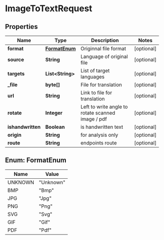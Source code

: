 

# ImageToTextRequest


## Properties

| Name | Type | Description | Notes |
|------------ | ------------- | ------------- | -------------|
|**format** | [**FormatEnum**](#FormatEnum) | Originnal file format |  [optional] |
|**source** | **String** | Language of original file |  [optional] |
|**targets** | **List&lt;String&gt;** | List of target languages |  [optional] |
|**_file** | **byte[]** | File for translation |  [optional] |
|**url** | **String** | Link to file for translation |  [optional] |
|**rotate** | **Integer** | Left to write angle to rotate scanned image / pdf |  [optional] |
|**ishandwritten** | **Boolean** | is handwritten text |  [optional] |
|**origin** | **String** | for analysis only |  [optional] |
|**route** | **String** | endpoints route |  [optional] |



## Enum: FormatEnum

| Name | Value |
|---- | -----|
| UNKNOWN | &quot;Unknown&quot; |
| BMP | &quot;Bmp&quot; |
| JPG | &quot;Jpg&quot; |
| PNG | &quot;Png&quot; |
| SVG | &quot;Svg&quot; |
| GIF | &quot;Gif&quot; |
| PDF | &quot;Pdf&quot; |



